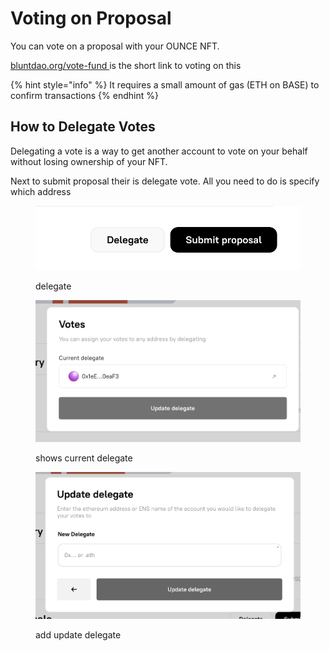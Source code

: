 # Voting on Proposal

You can vote on a proposal with your OUNCE NFT.

[bluntdao.org/vote-fund ](https://bluntdao.org/vote-fund)is the short link to voting on this

{% hint style="info" %}
It requires a small amount of gas (ETH on BASE) to confirm transactions
{% endhint %}

## How to Delegate Votes

Delegating a vote is a way to get another account to vote on your behalf without losing ownership of your NFT.

Next to submit proposal their is delegate vote. All you need to do is specify which address

<div>

<figure><img src="../.gitbook/assets/delegateproposal.png" alt=""><figcaption><p>delegate</p></figcaption></figure>

 

<figure><img src="../.gitbook/assets/delegateproposal_entername.png" alt=""><figcaption><p>shows current delegate</p></figcaption></figure>

 

<figure><img src="../.gitbook/assets/delegateproposal_votes.png" alt=""><figcaption><p>add update delegate</p></figcaption></figure>

</div>

